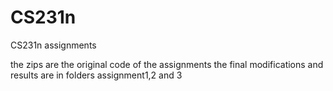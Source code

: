 # CS231n
CS231n assignments

the zips are the original code of the assignments
the final modifications and results are in folders assignment1,2 and 3
